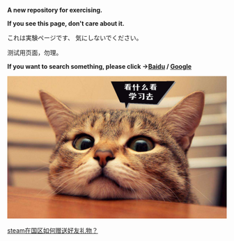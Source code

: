  **A new repository for exercising.**

**If you see this page, don't care about it.**

これは実験ページです、 気にしないでください。

测试用页面，勿理。

**If you want to search something, please click ->[Baidu](https://www.baidu.com) / [Google](https://www.google.com)**



<img src="ksmkxxq.jpg" alt="ksmkxxq" style="zoom:50%;"/>

 [steam在国区如何赠送好友礼物？](https://luopzh.github.io/Luopzh/SteamGiftINChina) 

